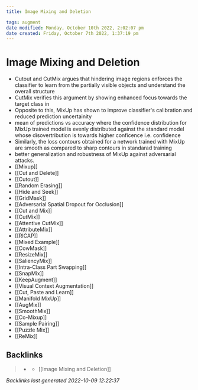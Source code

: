 ```yaml
---
title: Image Mixing and Deletion

tags: augment 
date modified: Monday, October 10th 2022, 2:02:07 pm
date created: Friday, October 7th 2022, 1:37:19 pm
---
```


# Image Mixing and Deletion
- Cutout and CutMix argues that hindering image regions enforces the classifier to learn from the partially visible objects and understand the overall structure
- CutMix verifies this argument by showing enhanced focus towards the target class in
- Opposite to this, MixUp has shown to improve classifier's calibration and reduced prediction uncertainity
- mean of predictions vs accuracy where the confidence distribution for MixUp trained model is evenly distributed against the standard model whose disovertribution is towards higher conficence i.e. confidence
- Similarly, the loss contours obtained for a network trained with MixUp are smooth as compared to sharp contours in standarad training
- better generalization and robustness of MixUp against adversarial attacks.
- [[Mixup]]
- [[Cut and Delete]]
- [[Cutout]]
- [[Random Erasing]]
- [[Hide and Seek]]
- [[GridMask]]
- [[Adversarial Spatial Dropout for Occlusion]]
- [[Cut and Mix]]
- [[CutMix]]
- [[Attentive CutMix]]
- [[AttributeMix]]
- [[RICAP]]
- [[Mixed Example]]
- [[CowMask]]
- [[ResizeMix]]
- [[SaliencyMix]]
- [[Intra-Class Part Swapping]]
- [[SnapMix]]
- [[KeepAugment]]
- [[Visual Context Augmentation]]
- [[Cut, Paste and Learn]]
- [[Manifold MixUp]]
- [[AugMix]]
- [[SmoothMix]]
- [[Co-Mixup]]
- [[Sample Pairing]]
- [[Puzzle Mix]]
- [[ReMix]]

## Backlinks
> - [](journals/2022-10-07.md)
>   - [[Image Mixing and Deletion]]

_Backlinks last generated 2022-10-09 12:22:37_
